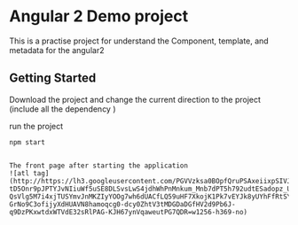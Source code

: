 # Angular 2 Demo project

This is a practise project for understand the Component, template, and metadata for the angular2

## Getting Started

Download the project and change the current direction to the project (include all the dependency )

run the project 
```
npm start


The front page after starting the application
![atl tag](http://https://lh3.googleusercontent.com/PGVVzksa0BOpfQruPSAxeiixpSIVJjDjJ6Xl9gI4X5WhUjSBNs8_SN2Np4qEjOPmJ9DccDBIQz6WQmhEaFuonvdT93F1CdqsIucfEi910mjv1NgmDH8Z7Fc3dh93fCfd9xQKNQIImJ9g3q24GEtnklc8qVGEX_lhl3FtV8LWbiXWdl4HyUaV1LaoMG2KhP5Gs-tD5Onr9pJPTYJvNIiuWf5uSE8DLSvsLwS4jdhWhPnMnkum_Mnb7dPT5h792udtESadopz_UcRmEx7Ll5fbYM88KQaPXaSnhOq0dI-QsVlg5M7i4xjTUSYmvJnMKZIyYOOg7wh6dUACfLQ59uHF7XkojK1Pk7vEYJk8yUYhFfRtSYChO37FPC55fRiUbFQfKH4WDA9c9CRhgnPZT9Rdz7fC00UbZ0jjOjgQ_WeQxarft3OjbMmcNHYRqrEbYCtVtyev6FO8C6iLbFiqyisutioprlad6HBnAeMTQiFaJ2BwVtzoPhxo6iIQ0j2jlxQA9NJc8RRyi-GrNo9C3ofijyXdHUAVN8hamoqcg0-dcy0ZhtV3tMDGDaDGfHV2d9Pb6J-q9DzPKxwtdxWTVdE32sRlPAG-KJH67ynVqaweutPG7QDR=w1256-h369-no)